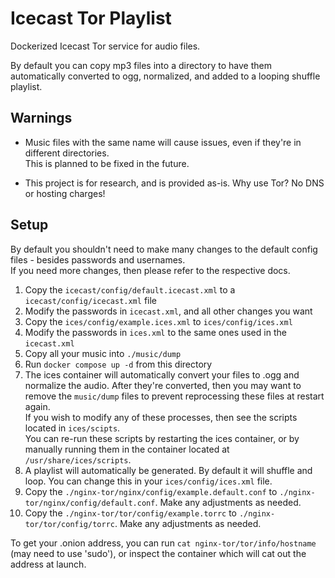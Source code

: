 # Icecast Tor Playlist
Dockerized Icecast Tor service for audio files.  

By default you can copy mp3 files into a directory to have them automatically converted to ogg, normalized, and added to a looping shuffle playlist.  

## Warnings
- Music files with the same name will cause issues, even if they're in different directories.  
This is planned to be fixed in the future.

- This project is for research, and is provided as-is. Why use Tor? No DNS or hosting charges!

## Setup
By default you shouldn't need to make many changes to the default config files - besides passwords and usernames.  
If you need more changes, then please refer to the respective docs.

1. Copy the `icecast/config/default.icecast.xml` to a `icecast/config/icecast.xml` file  
2. Modify the passwords in `icecast.xml`, and all other changes you want
3. Copy the `ices/config/example.ices.xml` to `ices/config/ices.xml`
4. Modify the passwords in `ices.xml` to the same ones used in the `icecast.xml`
5. Copy  all your music into `./music/dump`
6. Run `docker compose up -d` from this directory
7. The ices container will automatically convert your files to .ogg and normalize the audio. After they're converted, then you may want to remove the `music/dump` files to prevent reprocessing these files at restart again.  
If you wish to modify any of these processes, then see the scripts located in `ices/scipts`.  
You can re-run these scripts by restarting the ices container, or by manually running them in the container located at `/usr/share/ices/scripts`.
8. A playlist will automatically be generated. By default it will shuffle and loop. You can change this in your `ices/config/ices.xml` file.
9. Copy the `./nginx-tor/nginx/config/example.default.conf` to `./nginx-tor/nginx/config/default.conf`. Make any adjustments as needed.
10. Copy the `./nginx-tor/tor/config/example.torrc` to `./nginx-tor/tor/config/torrc`.  Make any adjustments as needed.

To get your .onion address, you can run `cat nginx-tor/tor/info/hostname` (may need to use 'sudo'), or inspect the container which will cat out the address at launch.


